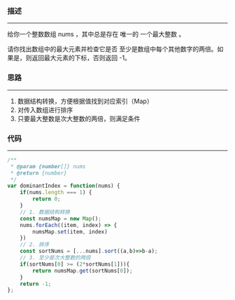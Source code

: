 ### 描述
---
给你一个整数数组 nums ，其中总是存在 唯一的 一个最大整数 。

请你找出数组中的最大元素并检查它是否 至少是数组中每个其他数字的两倍。如果是，则返回最大元素的下标，否则返回 -1。

### 思路
---
1. 数据结构转换，方便根据值找到对应索引（Map）
2. 对传入数组进行排序
3. 只要最大整数是次大整数的两倍，则满足条件

### 代码
---
```javascript
/**
 * @param {number[]} nums
 * @return {number}
 */
var dominantIndex = function(nums) {
    if(nums.length === 1) {
        return 0;
    }
    // 1. 数据结构转换
    const numsMap = new Map();
    nums.forEach((item, index) => {
        numsMap.set(item, index)
    })
    // 2. 排序
    const sortNums = [...nums].sort((a,b)=>b-a);
    // 3. 至少是次大整数的两倍
    if(sortNums[0] >= (2*sortNums[1])){
        return numsMap.get(sortNums[0]);
    }
    return -1;
};
```